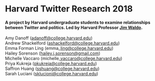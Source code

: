 # Harvard Twitter Research 2018

#### A project by Harvard undergraduate students to examine relationships between Twitter and politics. Led by Harvard Professor [Jim Waldo](https://www.seas.harvard.edu/directory/waldo).

Amy Danoff (adanoff@college.harvard.edu)  
Andrew Shackelford (ashackelford@college.harvard.edu)  
Emma Forman Ling (emma\_ling@college.harvard.edu)  
Hailey Sorenson (hailey.j.sorenson@gmail.com)  
Michelle Vaccaro (michelle\_vaccaro@college.harvard.edu)  
Priya Kukreja (pkukreja@college.harvard.edu)  
Saffron Huang (sshuang@college.harvard.edu)  
Sarah Luciani (sklucioni@college.harvard.edu)  
